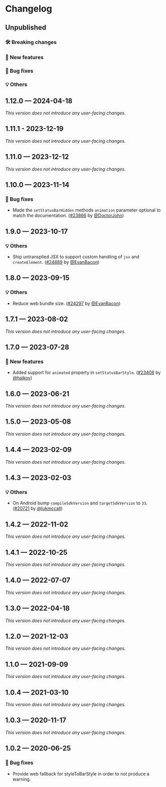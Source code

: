 # Changelog

## Unpublished

### 🛠 Breaking changes

### 🎉 New features

### 🐛 Bug fixes

### 💡 Others

## 1.12.0 — 2024-04-18

_This version does not introduce any user-facing changes._

## 1.11.1 - 2023-12-19

_This version does not introduce any user-facing changes._

## 1.11.0 — 2023-12-12

_This version does not introduce any user-facing changes._

## 1.10.0 — 2023-11-14

### 🐛 Bug fixes

- Made the `setStatusBarHidden` methods `animation` parameter optional to match the documentation. ([#23866](https://github.com/expo/expo/pull/23866) by [@DoctorJohn](https://github.com/DoctorJohn))

## 1.9.0 — 2023-10-17

### 💡 Others

- Ship untranspiled JSX to support custom handling of `jsx` and `createElement`. ([#24889](https://github.com/expo/expo/pull/24889) by [@EvanBacon](https://github.com/EvanBacon))

## 1.8.0 — 2023-09-15

### 💡 Others

- Reduce web bundle size. ([#24297](https://github.com/expo/expo/pull/24297) by [@EvanBacon](https://github.com/EvanBacon))

## 1.7.1 — 2023-08-02

_This version does not introduce any user-facing changes._

## 1.7.0 — 2023-07-28

### 🎉 New features

- Added support for `animated` property in `setStatusBarStyle`. ([#23408](https://github.com/expo/expo/pull/23408) by [@haikov](https://github.com/haikov))

## 1.6.0 — 2023-06-21

_This version does not introduce any user-facing changes._

## 1.5.0 — 2023-05-08

_This version does not introduce any user-facing changes._

## 1.4.4 — 2023-02-09

_This version does not introduce any user-facing changes._

## 1.4.3 — 2023-02-03

### 💡 Others

- On Android bump `compileSdkVersion` and `targetSdkVersion` to `33`. ([#20721](https://github.com/expo/expo/pull/20721) by [@lukmccall](https://github.com/lukmccall))

## 1.4.2 — 2022-11-02

_This version does not introduce any user-facing changes._

## 1.4.1 — 2022-10-25

_This version does not introduce any user-facing changes._

## 1.4.0 — 2022-07-07

_This version does not introduce any user-facing changes._

## 1.3.0 — 2022-04-18

_This version does not introduce any user-facing changes._

## 1.2.0 — 2021-12-03

_This version does not introduce any user-facing changes._

## 1.1.0 — 2021-09-09

_This version does not introduce any user-facing changes._

## 1.0.4 — 2021-03-10

_This version does not introduce any user-facing changes._

## 1.0.3 — 2020-11-17

_This version does not introduce any user-facing changes._

## 1.0.2 — 2020-06-25

### 🐛 Bug fixes

- Provide web fallback for styleToBarStyle in order to not produce a warning.
